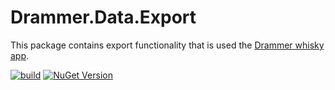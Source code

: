 # Drammer.Data.Export
This package contains export functionality that is used the [Drammer whisky app](https://drammer.com).

[![build](https://github.com/Drammer-whisky-app/Drammer.Data.Export/actions/workflows/build.yml/badge.svg)](https://github.com/Drammer-whisky-app/Drammer.Data.Export/actions/workflows/build.yml)
[![NuGet Version](https://img.shields.io/nuget/v/Drammer.Data.Export)](https://www.nuget.org/packages/Drammer.Data.Export/)